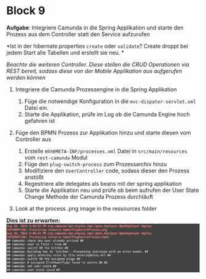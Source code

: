# Block 9

**Aufgabe**: Integriere Camunda in die Spring Applikation und starte den Prozess aus dem Controller statt den Service aufzurufen

*Ist in der hibernate.properties `create` oder `validate`? Create droppt bei jedem Start alle Tabellen und erstellt sie neu. *

*Beachte die weiteren Controller. Diese stellen die CRUD Operationen via REST bereit, sodass diese von der Mobile Applikation aus aufgerufen werden können*

1. Integriere die Camunda Prozessengine in die Spring Applikation
	1. Füge die notwendige Konfiguration in die `mvc-dispater-servlet.xml` Datei ein.
	2. Starte die Applikation, prüfe im Log ob die Camunda Engine hoch gefahren ist
2. Füge den BPMN Prozess zur Applikation hinzu und starte diesen vom Controller aus
	1. Erstelle eine`META-INF/processes.xml` Datei in `src/main/resources` vom `rest-camunda` Modul
	2. Füge den  `plug-switch-process` zum Prozessarchiv hinzu
	3. Modifiziere den `UserController` code, sodass dieser den Prozess anstößt
	4. Regestriere alle delegates als beans mit der spring applikation
	4. Starte die Applikation neu und prüfe ob beim aufrufen der User State Change Methode der Camunda Prozess durchläuft

3. Look at the process .png image in the ressources folder

**Dies ist zu erwarten:**
![](1.png)